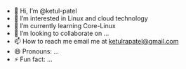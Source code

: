 - 👋 Hi, I’m @ketul-patel
- 👀 I’m interested in Linux and cloud technology
- 🌱 I’m currently learning Core-Linux
- 💞️ I’m looking to collaborate on ...
- 📫 How to reach me email me at ketulrapatel@gmail.com
- 😄 Pronouns: ...
- ⚡ Fun fact: ...

<!---
ketul-linux/ketul-linux is a ✨ special ✨ repository because its `README.md` (this file) appears on your GitHub profile.
You can click the Preview link to take a look at your changes.
--->
